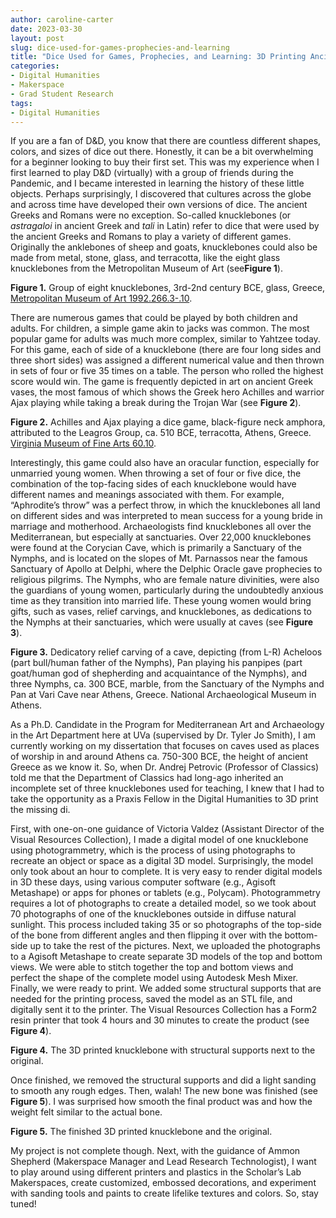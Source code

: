 ```yaml
---
author: caroline-carter
date: 2023-03-30
layout: post
slug: dice-used-for-games-prophecies-and-learning
title: "Dice Used for Games, Prophecies, and Learning: 3D Printing Ancient Knucklebones"
categories:
- Digital Humanities
- Makerspace
- Grad Student Research
tags:
- Digital Humanities
---
```


If you are a fan of D&D, you know that there are countless different shapes, colors, and sizes of dice out there. Honestly, it can be a bit overwhelming for a beginner looking to buy their first set. This was my experience when I first learned to play D&D (virtually) with a group of friends during the Pandemic, and I became interested in learning the history of these little objects. Perhaps surprisingly, I discovered that cultures across the globe and across time have developed their own versions of dice. The ancient Greeks and Romans were no exception.
So-called knucklebones (or *astragaloi* in ancient Greek and *tali* in Latin) refer to dice that were used by the ancient Greeks and Romans to play a variety of different games. Originally the anklebones of sheep and goats, knucklebones could also be made from metal, stone, glass, and terracotta, like the eight glass knucklebones from the Metropolitan Museum of Art (see**Figure 1**). 

**Figure 1.** Group of eight knucklebones, 3rd-2nd century BCE, glass, Greece, [Metropolitan Museum of Art 1992.266.3-.10](https://www.metmuseum.org/art/collection/search/256148). 

There are numerous games that could be played by both children and adults. For children, a simple game akin to jacks was common. The most popular game for adults was much more complex, similar to Yahtzee today. For this game, each of side of a knucklebone (there are four long sides and three short sides) was assigned a different numerical value and then thrown in sets of four or five 35 times on a table. The person who rolled the highest score would win. The game is frequently depicted in art on ancient Greek vases, the most famous of which shows the Greek hero Achilles and warrior Ajax playing while taking a break during the Trojan War (see **Figure 2**). 

**Figure 2.** Achilles and Ajax playing a dice game, black-figure neck amphora, attributed to the Leagros Group, ca. 510 BCE, terracotta, Athens, Greece. [Virginia Museum of Fine Arts 60.10](https://vmfa.museum/piction/6027262-142723072/). 

Interestingly, this game could also have an oracular function, especially for unmarried young women. When throwing a set of four or five dice, the combination of the top-facing sides of each knucklebone would have different names and meanings associated with them. For example, “Aphrodite’s throw” was a perfect throw, in which the knucklebones all land on different sides and was interpreted to mean success for a young bride in marriage and motherhood. Archaeologists find knucklebones all over the Mediterranean, but especially at sanctuaries. Over 22,000 knucklebones were found at the Corycian Cave, which is primarily a Sanctuary of the Nymphs, and is located on the slopes of Mt. Parnassos near the famous Sanctuary of Apollo at Delphi, where the Delphic Oracle gave prophecies to religious pilgrims. The Nymphs, who are female nature divinities, were also the guardians of young women, particularly during the undoubtedly anxious time as they transition into married life. These young women would bring gifts, such as vases, relief carvings, and knucklebones, as dedications to the Nymphs at their sanctuaries, which were usually at caves (see **Figure 3**).

**Figure 3.** Dedicatory relief carving of a cave, depicting (from L-R) Acheloos (part bull/human father of the Nymphs), Pan playing his panpipes (part goat/human god of shepherding and acquaintance of the Nymphs), and three Nymphs, ca. 300 BCE, marble, from the Sanctuary of the Nymphs and Pan at Vari Cave near Athens, Greece. National Archaeological Museum in Athens. 

As a Ph.D. Candidate in the Program for Mediterranean Art and Archaeology in the Art Department here at UVa (supervised by Dr. Tyler Jo Smith), I am currently working on my dissertation that focuses on caves used as places of worship in and around Athens ca. 750-300 BCE, the height of ancient Greece as we know it. So, when Dr. Andrej Petrovic (Professor of Classics) told me that the Department of Classics had long-ago inherited an incomplete set of three knucklebones used for teaching, I knew that I had to take the opportunity as a Praxis Fellow in the Digital Humanities to 3D print the missing di.

First, with one-on-one guidance of Victoria Valdez (Assistant Director of the Visual Resources Collection), I made a digital model of one knucklebone using photogrammetry, which is the process of using photographs to recreate an object or space as a digital 3D model. Surprisingly, the model only took about an hour to complete. It is very easy to render digital models in 3D these days, using various computer software (e.g., Agisoft Metashape) or apps for phones or tablets (e.g., Polycam).  Photogrammetry requires a lot of photographs to create a detailed model, so we took about 70 photographs of one of the knucklebones outside in diffuse natural sunlight. This process included taking 35 or so photographs of the top-side of the bone from different angles and then flipping it over with the bottom-side up to take the rest of the pictures. Next, we uploaded the photographs to a Agisoft Metashape to create separate 3D models of the top and bottom views. We were able to stitch together the top and bottom views and perfect the shape of the complete model using Autodesk Mesh Mixer. Finally, we were ready to print. We added some structural supports that are needed for the printing process, saved the model as an STL file, and digitally sent it to the printer. The Visual Resources Collection has a Form2 resin printer that took 4 hours and 30 minutes to create the product (see **Figure 4**). 

**Figure 4.** The 3D printed knucklebone with structural supports next to the original. 

Once finished, we removed the structural supports and did a light sanding to smooth any rough edges. Then, walah! The new bone was finished (see **Figure 5**). I was surprised how smooth the final product was and how the weight felt similar to the actual bone.

**Figure 5.** The finished 3D printed knucklebone and the original.

My project is not complete though. Next, with the guidance of Ammon Shepherd (Makerspace Manager and Lead Research Technologist), I want to play around using different printers and plastics in the Scholar’s Lab Makerspaces, create customized, embossed decorations, and experiment with sanding tools and paints to create lifelike textures and colors. So, stay tuned! 
